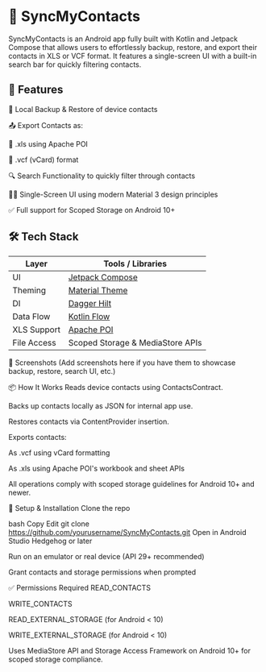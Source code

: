 # 📇 SyncMyContacts

SyncMyContacts is an Android app fully built with Kotlin and Jetpack Compose that allows users to effortlessly backup, restore, and export their contacts in XLS or VCF format. It features a single-screen UI with a built-in search bar for quickly filtering contacts.

## 🚀 Features
🔄 Local Backup & Restore of device contacts

📤 Export Contacts as:

📄 .xls using Apache POI

📇 .vcf (vCard) format

🔍 Search Functionality to quickly filter through contacts

🧑‍💻 Single-Screen UI using modern Material 3 design principles

✅ Full support for Scoped Storage on Android 10+

## 🛠 Tech Stack
| Layer       | Tools / Libraries                                                |
| ----------- | ---------------------------------------------------------------- |
| UI          | [Jetpack Compose](https://developer.android.com/jetpack/compose) |
| Theming     | [Material Theme ](https://m3.material.io/)                       |
| DI          | [Dagger Hilt](https://dagger.dev/hilt/)                          |
| Data Flow   | [Kotlin Flow](https://developer.android.com/kotlin/flow)         |
| XLS Support | [Apache POI](https://poi.apache.org/)                            |
| File Access | Scoped Storage & MediaStore APIs                                 |


📸 Screenshots
(Add screenshots here if you have them to showcase backup, restore, search UI, etc.)

📦 How It Works
Reads device contacts using ContactsContract.

Backs up contacts locally as JSON for internal app use.

Restores contacts via ContentProvider insertion.

Exports contacts:

As .vcf using vCard formatting

As .xls using Apache POI's workbook and sheet APIs

All operations comply with scoped storage guidelines for Android 10+ and newer.

🔧 Setup & Installation
Clone the repo

bash
Copy
Edit
git clone https://github.com/yourusername/SyncMyContacts.git
Open in Android Studio Hedgehog or later

Run on an emulator or real device (API 29+ recommended)

Grant contacts and storage permissions when prompted

✅ Permissions Required
READ_CONTACTS

WRITE_CONTACTS

READ_EXTERNAL_STORAGE (for Android < 10)

WRITE_EXTERNAL_STORAGE (for Android < 10)

Uses MediaStore API and Storage Access Framework on Android 10+ for scoped storage compliance.

